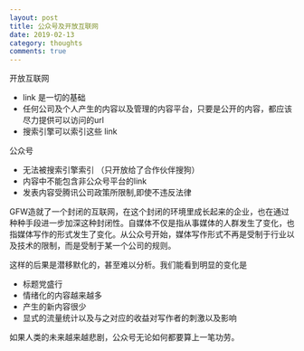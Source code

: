 ```yaml
---
layout: post
title: 公众号及开放互联网
date: 2019-02-13
category: thoughts
comments: true
---
```



开放互联网

* link 是一切的基础
* 任何公司及个人产生的内容以及管理的内容平台，只要是公开的内容，都应该尽力提供可以访问的url
* 搜索引擎可以索引这些 link

公众号

* 无法被搜索引擎索引 （只开放给了合作伙伴搜狗）
* 内容中不能包含非公众号平台的link
* 发表内容受腾讯公司政策所限制,即使不违反法律



GFW造就了一个封闭的互联网，在这个封闭的环境里成长起来的企业，也在通过种种手段进一步加深这种封闭性。自媒体不仅是指从事媒体的人群发生了变化，也指媒体写作的形式发生了变化。从公众号开始，媒体写作形式不再是受制于行业以及技术的限制，而是受制于某一个公司的规则。

这样的后果是潜移默化的，甚至难以分析。我们能看到明显的变化是

* 标题党盛行
* 情绪化的内容越来越多
* 产生的新内容很少
* 显式的流量统计以及与之对应的收益对写作者的刺激以及影响



如果人类的未来越来越悲剧，公众号无论如何都要算上一笔功劳。
